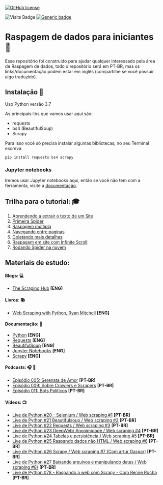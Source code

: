 [![GitHub license](https://img.shields.io/github/license/DwarfThief/Raspagem-de-dados-para-iniciantes)](https://github.com/DwarfThief/Raspagem-de-dados-para-iniciantes/blob/master/LICENSE)

![Visits Badge](https://badges.pufler.dev/visits/DwarfThief/Raspagem-de-dados-para-iniciantes)  [![Generic badge](https://img.shields.io/badge/Python-3.7-blue)](https://www.python.org/downloads/release/python-370/)

# Raspagem de dados para iniciantes :page_facing_up:

Esse repositório foi construido para ajudar qualquer interessado pela área de Raspagem de dados, todo o repositório será em PT-BR, mas os links/documentação podem estar em inglês (compartilhe se você possuir algo traduzido).

## Instalação :floppy_disk:

Uso Python versão 3.7

As principais libs que vamos usar aqui são:
* requests
* bs4 (BeautifulSoup)
* Scrapy
 
Para isso você só precisa instalar algumas bibliotecas, no seu Terminal escreva:
 
```
pip install requests bs4 scrapy
```
 
### Jupyter notebooks

Iremos usar Jupyter notebooks aqui, então se você não tem com a ferramenta, visite a [documentação](https://jupyter-notebook-beginner-guide.readthedocs.io/en/latest/what_is_jupyter.html).

## Trilha para o tutorial: :mortar_board:

1. [Aprendendo a extrair o texto de um Site](https://github.com/DwarfThief/Raspagem-de-dados-para-iniciantes/blob/master/Tutoriais/Aprendendo%20a%20extrair%20o%20texto%20de%20um%20Site.md)
2. [Primeira Spider](https://github.com/DwarfThief/Raspagem-de-dados-para-iniciantes/blob/master/Tutoriais/Primeira%20Spider.md) 
3. [Raspagem múltipla](https://github.com/DwarfThief/Raspagem-de-dados-para-iniciantes/blob/master/Tutoriais/Raspagem%20multipla.md)
4. [Navegando entre paginas](https://github.com/DwarfThief/Raspagem-de-dados-para-iniciantes/blob/master/Tutoriais/Navegando%20entre%20paginas.md)
5. [Coletando mais detalhes](https://github.com/DwarfThief/Raspagem-de-dados-para-iniciantes/blob/master/Tutoriais/Coletando%20mais%20detalhes.md)
6. [Raspagem em site com Infinite Scroll](https://github.com/DwarfThief/Raspagem-de-dados-para-iniciantes/blob/master/Tutoriais/Raspagem%20em%20site%20com%20Infinite%20Scroll.md)
7. [Rodando Spider na nuvem](https://github.com/DwarfThief/Raspagem-de-dados-para-iniciantes/blob/master/Tutoriais/Rodando%20Spider%20na%20nuvem.md)

## Materiais de estudo: 

#### Blogs: :computer:
* [The Scraping Hub](https://blog.scrapinghub.com/) **[ENG]**

#### Livros: :books:
* [Web Scraping with Python, Ryan Mitchell](http://shop.oreilly.com/product/0636920078067.do) **[ENG]**

#### Documentação: :scroll:
* [Python](https://docs.python.org/3/) **[ENG]**
* [Requests](http://docs.python-requests.org/en/master/) **[ENG]**
* [BeautifulSoup](https://www.crummy.com/software/BeautifulSoup/bs4/doc/) **[ENG]**
* [Jupyter Notebooks](http://jupyter.org/documentation) **[ENG]**
* [Scrapy](https://doc.scrapy.org/en/latest/intro/tutorial.html) **[ENG]**

#### Podcasts: :headphones: :musical_note:
* [Episódio 005: Serenata de Amor](http://pizzadedados.com/serenata-de-amor/) **[PT-BR]**
* [Episódio 009: Sobre Crawlers e Scrapers](http://pizzadedados.com/episodio-009/) **[PT-BR]**
* [Episódio 011: Bots Políticos](http://pizzadedados.com/episodio-011/) **[PT-BR]**

#### Vídeos: :tv:
* [Live de Python #20 - Selenium / Web scraping #1](https://www.youtube.com/watch?v=MlzCElmtrxQ) **[PT-BR]**
* [Live de Python #21 Beautifulsoup / Web scraping #2](https://www.youtube.com/watch?v=kktO7IOjpgs) **[PT-BR]**
* [Live de Python #22 Requests / Web scraping #3](https://www.youtube.com/watch?v=geGjMToK5u8) **[PT-BR]**
* [Live de Python #23 DeepWeb/ Anonimidade / Web scraping #4](https://www.youtube.com/watch?v=rKcsV91YIio) **[PT-BR]**
* [Live de Python #24 Tabelas e persistência / Web scraping #5](https://www.youtube.com/watch?v=7KCBFTeIpLI) **[PT-BR]**
* [Live de Python #25 Raspando dados não HTML / Web scraping #6](https://www.youtube.com/watch?v=Pa4LT83osnY) **[PT-BR]**
* [Live de Python #26 Scrapy / Web scraping #7 (Com artur Gaspar)](https://www.youtube.com/watch?v=rbiKXQSOWIM) **[PT-BR]**
* [Live de Python #27 Baixando arquivos e manipulando datas / Web scraping #8)](https://www.youtube.com/watch?v=XuWyfTAC7Qs) **[PT-BR]**
* [Live de Python #78 - Raspando a web com Scrapy - Com Renne Rocha](https://www.youtube.com/watch?v=5LMG4OCoEn0) **[PT-BR]**
